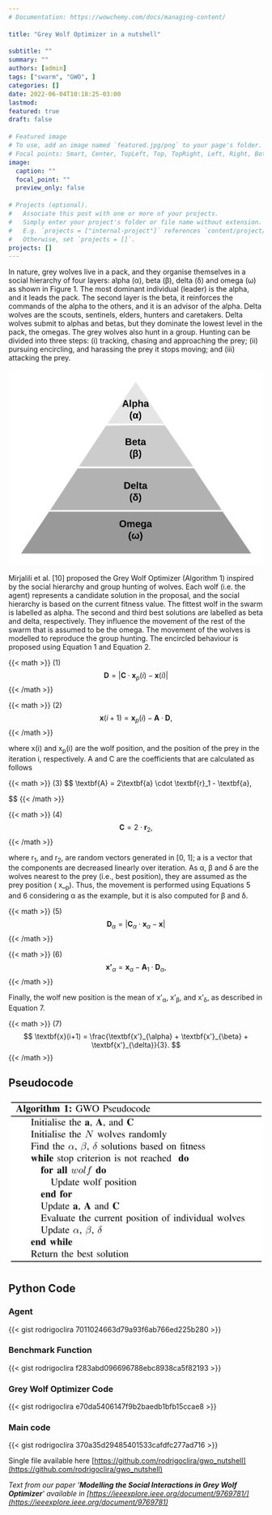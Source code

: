 ```yaml
---
# Documentation: https://wowchemy.com/docs/managing-content/

title: "Grey Wolf Optimizer in a nutshell"

subtitle: ""
summary: ""
authors: [admin]
tags: ["swarm", "GWO", ]
categories: []
date: 2022-06-04T10:18:25-03:00
lastmod:
featured: true
draft: false

# Featured image
# To use, add an image named `featured.jpg/png` to your page's folder.
# Focal points: Smart, Center, TopLeft, Top, TopRight, Left, Right, BottomLeft, Bottom, BottomRight.
image:
  caption: ""
  focal_point: ""
  preview_only: false

# Projects (optional).
#   Associate this post with one or more of your projects.
#   Simply enter your project's folder or file name without extension.
#   E.g. `projects = ["internal-project"]` references `content/project/deep-learning/index.md`.
#   Otherwise, set `projects = []`.
projects: []
---
```


In nature, grey wolves live in a pack, and they organise themselves in a social hierarchy of four layers: alpha (α), beta (β), delta (δ) and omega (ω) as shown in Figure 1. The most dominant individual (leader) is the alpha, and it leads the pack. The second layer is the beta, it reinforces the commands of the alpha to the others, and it is an advisor of the alpha. Delta wolves are the scouts, sentinels, elders, hunters and caretakers. Delta wolves submit to alphas and betas, but they dominate the lowest level in the pack, the omegas. The grey wolves also hunt in a group. Hunting can be divided into three steps: (i) tracking, chasing and approaching the prey; (ii) pursuing encircling, and harassing the prey it stops moving; and (iii) attacking the prey.

 ![GWO social hierarchy](gwo-social2.png)

Mirjalili et al. [10] proposed the Grey Wolf Optimizer (Algorithm 1) inspired by the social hierarchy and group hunting of wolves. Each wolf (i.e. the agent) represents a candidate solution in the proposal, and the social hierarchy is based on the current fitness value. The fittest wolf in the swarm is labelled as alpha. The second and third best solutions are labelled as beta and delta, respectively. They influence the movement of the rest of the swarm that is assumed to be the omega. The movement of the wolves is modelled to reproduce the group hunting. The encircled behaviour is proposed using Equation 1 and Equation 2.

{{< math >}}
(1)
$$
    \textbf{D} = | \textbf{C} \cdot \textbf{x}_{p}(i) - \textbf{x}(i)|               
$$
{{< /math >}}


{{< math >}}
(2)
$$
    \textbf{x}(i+1) = \textbf{x}_{p}(i) - \textbf{A} \cdot \textbf{D},
$$
{{< /math >}}

where x(i) and x<sub>p</sub>(i) are the wolf position, and the position of the prey in the iteration i, respectively. A and C are the coefficients that are calculated as follows

{{< math >}}
(3)
$$
    \textbf{A} = 2\textbf{a} \cdot \textbf{r}_1 - \textbf{a},

$$
{{< /math >}}


{{< math >}}
(4)
$$
  \textbf{C} = 2 \cdot \textbf{r}_2,
$$
{{< /math >}}

where r<sub>1</sub>, and r<sub>2</sub>, are random vectors generated in [0, 1]; a is a vector that the components are decreased linearly over iteration. As α, β and δ are the wolves nearest to the prey (i.e., best position), they are assumed as the prey position ( x_<sub>p</sub>). Thus, the movement is performed using Equations 5 and 6 considering α as the example, but it is also computed for β and δ.

{{< math >}}
(5)
$$
  \textbf{D}_{\alpha}  = | \textbf{C}_\alpha \cdot \textbf{x}_\alpha - \textbf{x} |
$$
{{< /math >}}



{{< math >}}
(6)
$$
        \textbf{x'}_{\alpha}  = \textbf{x}_\alpha - \textbf{A}_1 \cdot \textbf{D}_{\alpha},
$$
{{< /math >}}

Finally, the wolf new position is the mean of x’<sub>α</sub>, x’<sub>β</sub>, and x’<sub>δ</sub>, as described in Equation 7.


{{< math >}}
(7)
$$
    \textbf{x}(i+1)  = \frac{\textbf{x'}_{\alpha} + \textbf{x'}_{\beta} + \textbf{x'}_{\delta}}{3}.
$$
{{< /math >}}

## Pseudocode

![GWO Pseudo Code](gwo-pseudo.jpg)


## Python Code

### Agent
{{< gist rodrigoclira 7011024663d79a93f6ab766ed225b280  >}}

### Benchmark Function
{{< gist rodrigoclira f283abd096696788ebc8938ca5f82193  >}}

### Grey Wolf Optimizer Code
{{< gist rodrigoclira e70da5406147f9b2baedb1bfb15ccae8  >}}

### Main code
{{< gist rodrigoclira 370a35d29485401533cafdfc277ad716  >}}

Single file available here [https://github.com/rodrigoclira/gwo_nutshell](https://github.com/rodrigoclira/gwo_nutshell)

*Text from our paper '**Modelling the Social Interactions in Grey Wolf Optimizer**' available in [https://ieeexplore.ieee.org/document/9769781/](https://ieeexplore.ieee.org/document/9769781)*
